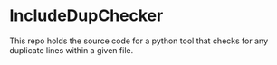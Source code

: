 # IncludeDupChecker
This repo holds the source code for a python tool that checks for any duplicate lines within a given file.
